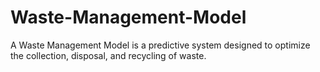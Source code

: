 # Waste-Management-Model
A Waste Management Model is a predictive system designed to optimize the collection, disposal, and recycling of waste.
